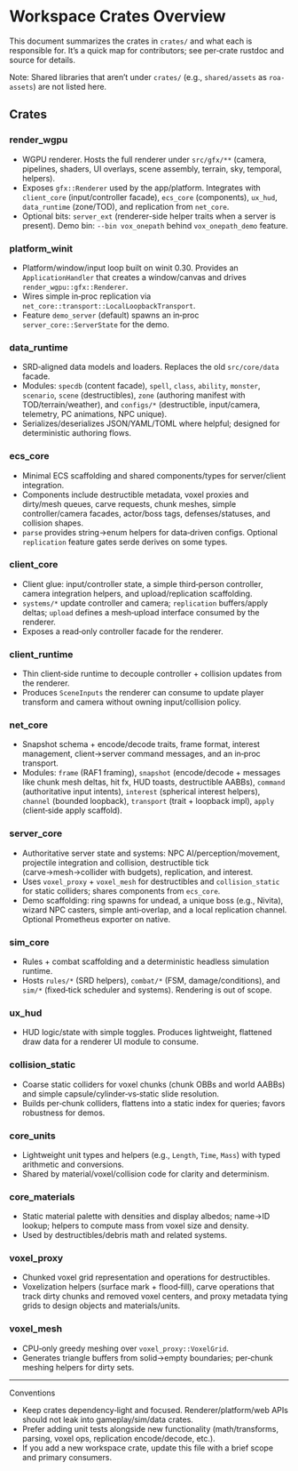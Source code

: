 # Workspace Crates Overview

This document summarizes the crates in `crates/` and what each is responsible for. It’s a quick map for contributors; see per‑crate rustdoc and source for details.

Note: Shared libraries that aren’t under `crates/` (e.g., `shared/assets` as `roa-assets`) are not listed here.

## Crates

### render_wgpu
- WGPU renderer. Hosts the full renderer under `src/gfx/**` (camera, pipelines, shaders, UI overlays, scene assembly, terrain, sky, temporal, helpers).
- Exposes `gfx::Renderer` used by the app/platform. Integrates with `client_core` (input/controller facade), `ecs_core` (components), `ux_hud`, `data_runtime` (zone/TOD), and replication from `net_core`.
- Optional bits: `server_ext` (renderer-side helper traits when a server is present). Demo bin: `--bin vox_onepath` behind `vox_onepath_demo` feature.

### platform_winit
- Platform/window/input loop built on winit 0.30. Provides an `ApplicationHandler` that creates a window/canvas and drives `render_wgpu::gfx::Renderer`.
- Wires simple in‑proc replication via `net_core::transport::LocalLoopbackTransport`.
- Feature `demo_server` (default) spawns an in‑proc `server_core::ServerState` for the demo.

### data_runtime
- SRD‑aligned data models and loaders. Replaces the old `src/core/data` facade.
- Modules: `specdb` (content facade), `spell`, `class`, `ability`, `monster`, `scenario`, `scene` (destructibles), `zone` (authoring manifest with TOD/terrain/weather), and `configs/*` (destructible, input/camera, telemetry, PC animations, NPC unique).
- Serializes/deserializes JSON/YAML/TOML where helpful; designed for deterministic authoring flows.

### ecs_core
- Minimal ECS scaffolding and shared components/types for server/client integration.
- Components include destructible metadata, voxel proxies and dirty/mesh queues, carve requests, chunk meshes, simple controller/camera facades, actor/boss tags, defenses/statuses, and collision shapes.
- `parse` provides string→enum helpers for data‑driven configs. Optional `replication` feature gates serde derives on some types.

### client_core
- Client glue: input/controller state, a simple third‑person controller, camera integration helpers, and upload/replication scaffolding.
- `systems/*` update controller and camera; `replication` buffers/apply deltas; `upload` defines a mesh‑upload interface consumed by the renderer.
- Exposes a read‑only controller facade for the renderer.

### client_runtime
- Thin client‑side runtime to decouple controller + collision updates from the renderer.
- Produces `SceneInputs` the renderer can consume to update player transform and camera without owning input/collision policy.

### net_core
- Snapshot schema + encode/decode traits, frame format, interest management, client→server command messages, and an in‑proc transport.
- Modules: `frame` (RAF1 framing), `snapshot` (encode/decode + messages like chunk mesh deltas, hit fx, HUD toasts, destructible AABBs), `command` (authoritative input intents), `interest` (spherical interest helpers), `channel` (bounded loopback), `transport` (trait + loopback impl), `apply` (client‑side apply scaffold).

### server_core
- Authoritative server state and systems: NPC AI/perception/movement, projectile integration and collision, destructible tick (carve→mesh→collider with budgets), replication, and interest.
- Uses `voxel_proxy` + `voxel_mesh` for destructibles and `collision_static` for static colliders; shares components from `ecs_core`.
- Demo scaffolding: ring spawns for undead, a unique boss (e.g., Nivita), wizard NPC casters, simple anti‑overlap, and a local replication channel. Optional Prometheus exporter on native.

### sim_core
- Rules + combat scaffolding and a deterministic headless simulation runtime.
- Hosts `rules/*` (SRD helpers), `combat/*` (FSM, damage/conditions), and `sim/*` (fixed‑tick scheduler and systems). Rendering is out of scope.

### ux_hud
- HUD logic/state with simple toggles. Produces lightweight, flattened draw data for a renderer UI module to consume.

### collision_static
- Coarse static colliders for voxel chunks (chunk OBBs and world AABBs) and simple capsule/cylinder‑vs‑static slide resolution.
- Builds per‑chunk colliders, flattens into a static index for queries; favors robustness for demos.

### core_units
- Lightweight unit types and helpers (e.g., `Length`, `Time`, `Mass`) with typed arithmetic and conversions.
- Shared by material/voxel/collision code for clarity and determinism.

### core_materials
- Static material palette with densities and display albedos; name→ID lookup; helpers to compute mass from voxel size and density.
- Used by destructibles/debris math and related systems.

### voxel_proxy
- Chunked voxel grid representation and operations for destructibles.
- Voxelization helpers (surface mark + flood‑fill), carve operations that track dirty chunks and removed voxel centers, and proxy metadata tying grids to design objects and materials/units.

### voxel_mesh
- CPU‑only greedy meshing over `voxel_proxy::VoxelGrid`.
- Generates triangle buffers from solid→empty boundaries; per‑chunk meshing helpers for dirty sets.

---

Conventions
- Keep crates dependency‑light and focused. Renderer/platform/web APIs should not leak into gameplay/sim/data crates.
- Prefer adding unit tests alongside new functionality (math/transforms, parsing, voxel ops, replication encode/decode, etc.).
- If you add a new workspace crate, update this file with a brief scope and primary consumers.

